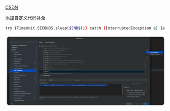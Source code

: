 [CSDN](https://blog.csdn.net/qq997404392/article/details/80982281)

添加自定义代码补全

```sh
try {TimeUnit.SECONDS.sleep($END$);} catch (InterruptedException e) {e.printStackTrace();}
```

![image-20240822145827483](images/%E8%87%AA%E5%AE%9A%E4%B9%89%E4%BB%A3%E7%A0%81%E8%A1%A5%E5%85%A8/image-20240822145827483.png)